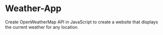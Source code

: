 # Weather-App
Create OpenWeatherMap API in JavaScript to create a website that displays the current weather for any location.
